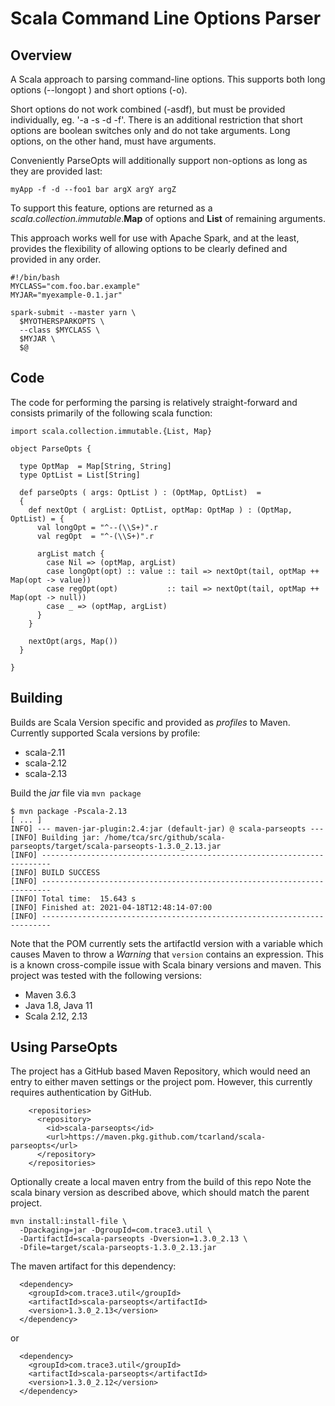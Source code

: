 Scala Command Line Options Parser
=================================

## Overview

A Scala approach to parsing command-line options. This supports both 
long options (--longopt <val>) and short options (-o). 

Short options do not work combined (-asdf), but must be provided 
individually, eg. '-a -s -d -f'.  There is an additional restriction 
that short options are boolean switches only and do not take 
arguments. Long options, on the other hand, must have arguments.

Conveniently ParseOpts will additionally support non-options as long 
as they are provided last:
```
myApp -f -d --foo1 bar argX argY argZ  
```

To support this feature, options are returned as a
*scala.collection.immutable*.**Map** of options and **List** of
remaining arguments.

This approach works well for use with Apache Spark, and at the least, 
provides the flexibility of allowing options to be clearly defined 
and provided in any order.
```
#!/bin/bash
MYCLASS="com.foo.bar.example"
MYJAR="myexample-0.1.jar"

spark-submit --master yarn \
  $MYOTHERSPARKOPTS \
  --class $MYCLASS \
  $MYJAR \
  $@
```

## Code

The code for performing the parsing is relatively straight-forward 
and consists primarily of the following scala function:

```
import scala.collection.immutable.{List, Map}

object ParseOpts {

  type OptMap  = Map[String, String]
  type OptList = List[String]

  def parseOpts ( args: OptList ) : (OptMap, OptList)  =
  {
    def nextOpt ( argList: OptList, optMap: OptMap ) : (OptMap, OptList) = {
      val longOpt = "^--(\\S+)".r
      val regOpt  = "^-(\\S+)".r

      argList match {
        case Nil => (optMap, argList)
        case longOpt(opt) :: value :: tail => nextOpt(tail, optMap ++ Map(opt -> value))
        case regOpt(opt)           :: tail => nextOpt(tail, optMap ++ Map(opt -> null))
        case _ => (optMap, argList)
      }
    }

    nextOpt(args, Map())
  }

}
```

## Building 

Builds are Scala Version specific and provided as *profiles* to Maven. Currently 
supported Scala versions by profile:
 - scala-2.11
 - scala-2.12
 - scala-2.13

Build the *jar* file via `mvn package`
```
$ mvn package -Pscala-2.13
[ ... ]
INFO] --- maven-jar-plugin:2.4:jar (default-jar) @ scala-parseopts ---
[INFO] Building jar: /home/tca/src/github/scala-parseopts/target/scala-parseopts-1.3.0_2.13.jar
[INFO] ------------------------------------------------------------------------
[INFO] BUILD SUCCESS
[INFO] ------------------------------------------------------------------------
[INFO] Total time:  15.643 s
[INFO] Finished at: 2021-04-18T12:48:14-07:00
[INFO] ------------------------------------------------------------------------
```

Note that the POM currently sets the artifactId version with a variable which 
causes Maven to throw a *Warning* that `version` contains an expression. This 
is a known cross-compile issue with Scala binary versions and maven. This project
was tested with the following versions:
- Maven 3.6.3 
- Java 1.8, Java 11
- Scala 2.12, 2.13


## Using ParseOpts

The project has a GitHub based Maven Repository, which would need an entry 
to either maven settings or the project pom. However, this currently requires
authentication by GitHub.
```
    <repositories>
      <repository>
        <id>scala-parseopts</id>
        <url>https://maven.pkg.github.com/tcarland/scala-parseopts</url>
      </repository>
    </repositories>
```

Optionally create a local maven entry from the build of this repo
Note the scala binary version as described above, which should match the 
parent project.
```
mvn install:install-file \
  -Dpackaging=jar -DgroupId=com.trace3.util \
  -DartifactId=scala-parseopts -Dversion=1.3.0_2.13 \
  -Dfile=target/scala-parseopts-1.3.0_2.13.jar
```

The maven artifact for this dependency:
```
  <dependency>
    <groupId>com.trace3.util</groupId>
    <artifactId>scala-parseopts</artifactId>
    <version>1.3.0_2.13</version>
  </dependency>
```
or
```
  <dependency>
    <groupId>com.trace3.util</groupId>
    <artifactId>scala-parseopts</artifactId>
    <version>1.3.0_2.12</version>
  </dependency>
```
